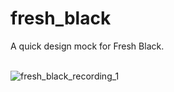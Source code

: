 # fresh_black

A quick design mock for Fresh Black.
<br><br>


![fresh_black_recording_1](https://user-images.githubusercontent.com/24816604/145151984-58e6a013-9053-466b-a50e-aa2d7dde4c39.gif)
